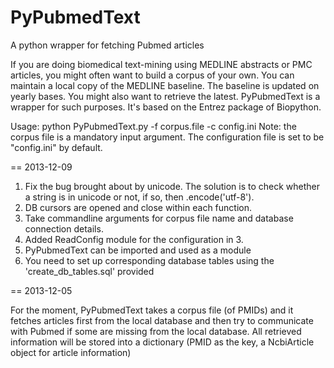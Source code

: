 PyPubmedText
============

A python wrapper for fetching Pubmed articles


If you are doing biomedical text-mining using MEDLINE abstracts or PMC articles, you might often want to build a corpus of your own. You can maintain a local copy of the MEDLINE baseline. The baseline is updated on yearly bases. You might also want to retrieve the latest. PyPubmedText is a wrapper for such purposes. It's based on the Entrez package of Biopython. 

Usage: python PyPubmedText.py -f corpus.file -c config.ini
Note: the corpus file is a mandatory input argument. The configuration file is set to be "config.ini" by default. 

== 2013-12-09

1. Fix the bug brought about by unicode. The solution is to check whether a string is in unicode or not, if so, then .encode('utf-8').
2. DB cursors are opened and close within each function.
3. Take commandline arguments for corpus file name and database connection details.
4. Added ReadConfig module for the configuration in 3. 
5. PyPubmedText can be imported and used as a module
6. You need to set up corresponding database tables using the 'create_db_tables.sql' provided


== 2013-12-05

For the moment, PyPubmedText takes a corpus file (of PMIDs) and it fetches articles first from the local database and then try to communicate with Pubmed if some are missing from the local database. All retrieved information will be stored into a dictionary (PMID as the key, a NcbiArticle object for article information)
